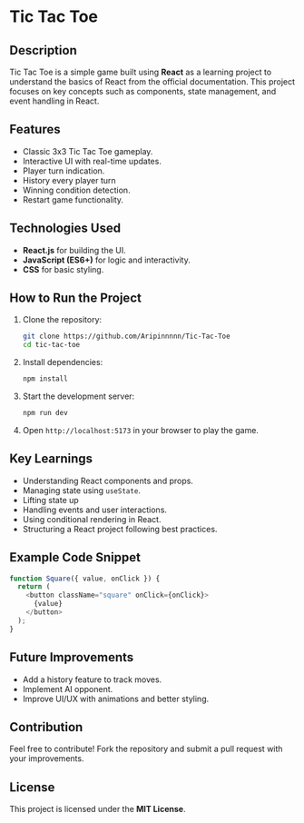 # Tic Tac Toe

## Description
Tic Tac Toe is a simple game built using **React** as a learning project to understand the basics of React from the official documentation. This project focuses on key concepts such as components, state management, and event handling in React.

## Features
- Classic 3x3 Tic Tac Toe gameplay.
- Interactive UI with real-time updates.
- Player turn indication.
- History every player turn
- Winning condition detection.
- Restart game functionality.

## Technologies Used
- **React.js** for building the UI.
- **JavaScript (ES6+)** for logic and interactivity.
- **CSS** for basic styling.

## How to Run the Project
1. Clone the repository:
   ```sh
   git clone https://github.com/Aripinnnnn/Tic-Tac-Toe
   cd tic-tac-toe
   ```
2. Install dependencies:
   ```sh
   npm install
   ```
3. Start the development server:
   ```sh
   npm run dev
   ```
4. Open `http://localhost:5173` in your browser to play the game.

## Key Learnings
- Understanding React components and props.
- Managing state using `useState`.
- Lifting state up
- Handling events and user interactions.
- Using conditional rendering in React.
- Structuring a React project following best practices.

## Example Code Snippet
```javascript
function Square({ value, onClick }) {
  return (
    <button className="square" onClick={onClick}>
      {value}
    </button>
  );
}
```

## Future Improvements
- Add a history feature to track moves.
- Implement AI opponent.
- Improve UI/UX with animations and better styling.

## Contribution
Feel free to contribute! Fork the repository and submit a pull request with your improvements.

## License
This project is licensed under the **MIT License**.

